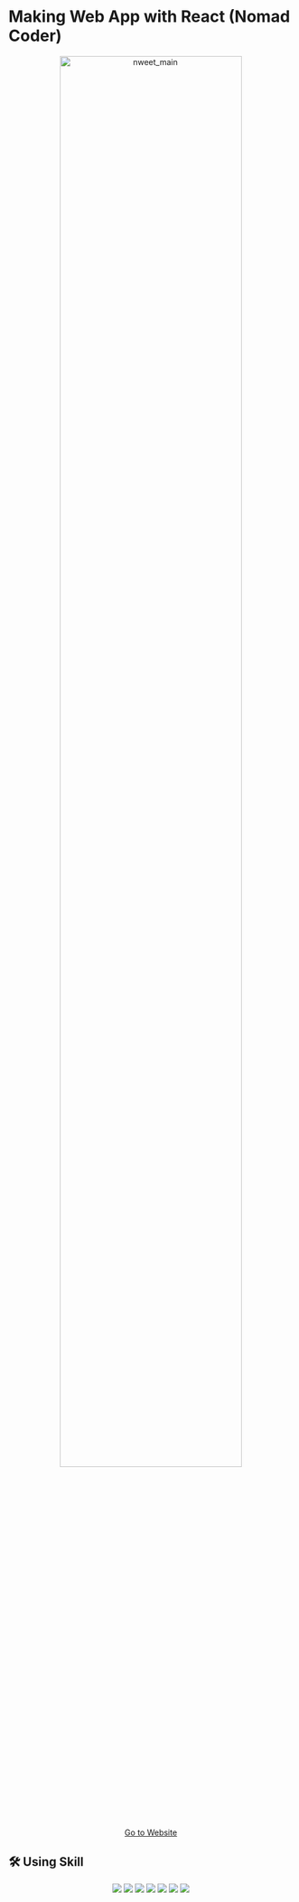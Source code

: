 # Making Web App with React (Nomad Coder)

<p align='center'>
<img width="80%" alt="nweet_main" src="https://user-images.githubusercontent.com/79993356/153116224-d42205e7-6ba1-4c73-a1a9-90293ba73835.png">

</p>

<p align='center'>
    <a href="https://chaneei.github.io/cwitter/#/">Go to Website</a>
</p>

## 🛠 Using Skill

<p align='center'>
    <img src="https://img.shields.io/badge/React-^17.0.2-blue?logo=React"/>
    <img src="https://img.shields.io/badge/react_dom-^17.0.2-blueviolet?logo=ReactOS"/>
    <img src="https://img.shields.io/badge/react_router_dom-^6.2.1-critical?logo=React Table"/>
    <img src="https://img.shields.io/badge/node.js-v16.13.2-green?logo=Node.js"/>
    <img src="https://img.shields.io/badge/firebase-^9.6.6-yellow?logo=firebase"/>
    <img src="https://img.shields.io/badge/gh__pages-%5E3.2.3-%23222222?logo=github pages"/>
    <img src="https://img.shields.io/badge/uuid-^8.3.2-orange?logo=uuid"/>
</p>
